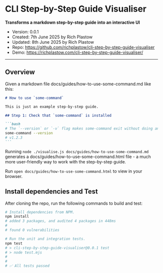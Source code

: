 # CLI Step-by-Step Guide Visualiser

**Transforms a markdown step-by-step guide into an interactive UI**

- Version: 0.0.1
- Created: 7th June 2025 by Rich Plastow
- Updated: 8th June 2025 by Rich Plastow
- Repo: <https://github.com/richplastow/cli-step-by-step-guide-visualiser>
- Demo: <https://richplastow.com/cli-step-by-step-guide-visualiser/>

---

## Overview

Given a markdown file docs/guides/how-to-use-some-command.md like this:

````md
# How to use `some-command`

This is just an example step-by-step guide.

## Step 1: Check that `some-command` is installed

```bash
# The `--version` or `-v` flag makes some-command exit without doing anything.
some-command --version
# v1.2.3
```
````

Running `node ./visualise.js docs/guides/how-to-use-some-command.md`
generates a docs/guides/how-to-use-some-command.html file - a much more
user-friendly way to work with the step-by-step guide.

Run `open docs/guides/how-to-use-some-command.html` to view in your browser.

<!-- TODO animated gif of the output -->

## Install dependencies and Test

After cloning the repo, run the following commands to build and test:

```bash
# Install dependencies from NPM.
npm install
# added 3 packages, and audited 4 packages in 448ms
# 
# found 0 vulnerabilities

# Run the unit and integration tests.
npm test
# > cli-step-by-step-guide-visualiser@0.0.1 test
# > node test.mjs
# 
# 
# ✅ All tests passed
```

<!-- node_modules/ is 6,235,009 bytes (10.4 MB on disk) for 1,601 items -->

